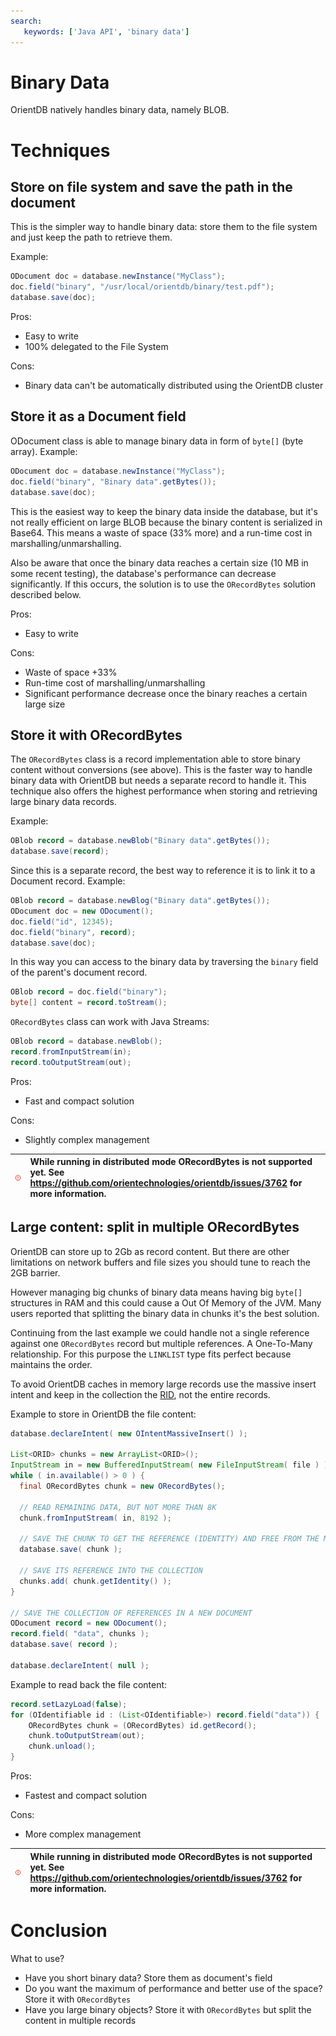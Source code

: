 ```yaml
---
search:
   keywords: ['Java API', 'binary data']
---
```


# Binary Data

OrientDB natively handles binary data, namely BLOB.


# Techniques

## Store on file system and save the path in the document

This is the simpler way to handle binary data: store them to the file system and just keep the path to retrieve them.

Example:
```java
ODocument doc = database.newInstance("MyClass");
doc.field("binary", "/usr/local/orientdb/binary/test.pdf");
database.save(doc);
```

Pros:
- Easy to write
- 100% delegated to the File System

Cons:
- Binary data can't be automatically distributed using the OrientDB cluster

## Store it as a Document field

ODocument class is able to manage binary data in form of `byte[]` (byte array). Example:
```java
ODocument doc = database.newInstance("MyClass");
doc.field("binary", "Binary data".getBytes());
database.save(doc);
```


This is the easiest way to keep the binary data inside the database, but it's not really efficient on large BLOB because the binary content is serialized in Base64. This means a waste of space (33% more) and a run-time cost in marshalling/unmarshalling.

Also be aware that once the binary data reaches a certain size (10 MB in some recent testing), the database's performance can decrease significantly. If this occurs, the solution is to use the `ORecordBytes` solution described below.

Pros:
- Easy to write

Cons:
- Waste of space +33%
- Run-time cost of marshalling/unmarshalling
- Significant performance decrease once the binary reaches a certain large size

## Store it with ORecordBytes

The `ORecordBytes` class is a record implementation able to store binary content without conversions (see above). This is the faster way to handle binary data with OrientDB but needs a separate record to handle it. This technique also offers the highest performance when storing and retrieving large binary data records.

Example:
```java
OBlob record = database.newBlob("Binary data".getBytes());
database.save(record);
```

Since this is a separate record, the best way to reference it is to link it to a Document record. Example:
```java
OBlob record = database.newBlog("Binary data".getBytes());
ODocument doc = new ODocument();
doc.field("id", 12345);
doc.field("binary", record);
database.save(doc);
```

In this way you can access to the binary data by traversing the `binary` field of the parent's document record.
```java
OBlob record = doc.field("binary");
byte[] content = record.toStream();
```

`ORecordBytes` class can work with Java Streams:
```java
OBlob record = database.newBlob();
record.fromInputStream(in);
record.toOutputStream(out);
```

Pros:
- Fast and compact solution

Cons:
- Slightly complex management

| ![NOTE](../images/warning.png) | While running in distributed mode ORecordBytes is not supported yet. See https://github.com/orientechnologies/orientdb/issues/3762 for more information. |
|----|:----|

## Large content: split in multiple ORecordBytes

OrientDB can store up to 2Gb as record content. But there are other limitations on network buffers and file sizes you should tune to reach the 2GB barrier.

However managing big chunks of binary data means having big `byte[]` structures in RAM and this could cause a Out Of Memory of the JVM. Many users reported that splitting the binary data in chunks it's the best solution.

Continuing from the last example we could handle not a single reference against one `ORecordBytes` record but multiple references. A One-To-Many relationship. For this purpose the `LINKLIST` type fits perfect because maintains the order.

To avoid OrientDB caches in memory large records use the massive insert intent and keep in the collection the [RID](../datamodeling/Concepts.md#rid), not the entire records.

Example to store in OrientDB the file content:
```java
database.declareIntent( new OIntentMassiveInsert() );

List<ORID> chunks = new ArrayList<ORID>();
InputStream in = new BufferedInputStream( new FileInputStream( file ) );
while ( in.available() > 0 ) {
  final ORecordBytes chunk = new ORecordBytes();

  // READ REMAINING DATA, BUT NOT MORE THAN 8K
  chunk.fromInputStream( in, 8192 );

  // SAVE THE CHUNK TO GET THE REFERENCE (IDENTITY) AND FREE FROM THE MEMORY
  database.save( chunk );

  // SAVE ITS REFERENCE INTO THE COLLECTION
  chunks.add( chunk.getIdentity() );
}

// SAVE THE COLLECTION OF REFERENCES IN A NEW DOCUMENT
ODocument record = new ODocument();
record.field( "data", chunks );
database.save( record );

database.declareIntent( null );
```

Example to read back the file content:
```java
record.setLazyLoad(false);
for (OIdentifiable id : (List<OIdentifiable>) record.field("data")) {
    ORecordBytes chunk = (ORecordBytes) id.getRecord();
    chunk.toOutputStream(out);
    chunk.unload();
}
```

Pros:
- Fastest and compact solution

Cons:
- More complex management

| ![NOTE](../images/warning.png) | While running in distributed mode ORecordBytes is not supported yet. See https://github.com/orientechnologies/orientdb/issues/3762 for more information. |
|----|:----|


# Conclusion

What to use?
- Have you short binary data? Store them as document's field
- Do you want the maximum of performance and better use of the space? Store it with `ORecordBytes`
- Have you large binary objects? Store it with `ORecordBytes` but split the content in multiple records
